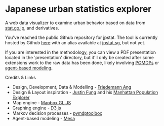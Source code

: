# Japanese urban statistics explorer

A web data visualizer to examine urban behavior based on data from [stat.go.jp](https://www.stat.go.jp/english/), and derivatives.

You've reached the public Github repository for jpstat.
The tool is currently hosted by Github [here](https://freedaemons.github.io/jpstat/) with an alias available at [jpstat.sg](https://jpstat.sg), but not yet.

If you are interested in the methodology, you can view a PDF presentation located in the 'presentation' directory, but it'll only be created after some extensions work to the raw data has been done, likely involving [POMDPs](https://en.wikipedia.org/wiki/Partially_observable_Markov_decision_process) or [agent-based modeling](https://en.wikipedia.org/wiki/Agent-based_model).

Credits & Links

* Design, Development, Data & Modelling - [Friedemann Ang](https://linkedin.com/in/friedemannang)
* Design & Layout inspiration - [Justin Fung](https://linkedin.com/in/citrusvanilla) and his [Manhattan Population Explorer](https://github.com/citrusvanilla/manhattanpopulationexplorer)
* Map engine - [Mapbox GL JS](https://www.mapbox.com/mapbox-gl-js/api/)
* Graphing engine - [D3.js](https://d3js.org/)
* Markov decision processes - [pymdptoolbox](https://github.com/sawcordwell/pymdptoolbox)
* Agent-based modeling - [Mesa](https://github.com/projectmesa/mesa)
